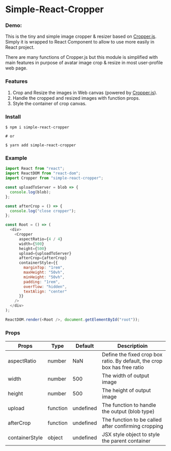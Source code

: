 # Simple-React-Cropper

### Demo:

This is the tiny and simple image cropper & resizer based on [Cropper.js](https://fengyuanchen.github.io/cropperjs/). Simply it is wrapped to React Component to allow to use more easily in React project.

There are many functions of Cropper.js but this module is simplified with main features in purpose of avatar image crop & resize in most user-profile web page.

### Features

1. Crop and Resize the images in Web canvas (powered by [Cropper.js](https://fengyuanchen.github.io/cropperjs/)).
2. Handle the cropped and resized images with function props.
3. Style the container of crop canvas.

### Install

```shell
$ npm i simple-react-cropper

# or

$ yarn add simple-react-cropper
```

### Example

```javascript
import React from "react";
import ReactDOM from "react-dom";
import Cropper from "simple-react-cropper";

const uploadToServer = blob => {
  console.log(blob);
};

const afterCrop = () => {
  console.log("close cropper");
};

const Root = () => (
  <div>
    <Cropper
      aspectRatio={4 / 4}
      width={500}
      height={500}
      upload={uploadToServer}
      afterCrop={afterCrop}
      containerStyle={{
        marginTop: "1rem",
        maxHeight: "50vh",
        minHeight: "50vh",
        padding: "1rem",
        overflow: "hidden",
        textAlign: "center"
      }}
    />
  </div>
);

ReactDOM.render(<Root />, document.getElementById("root"));

```

### Props

| Props          | Type     | Default   | Descriptioin                                                             |
| -------------- | -------- | --------- | ------------------------------------------------------------------------ |
| aspectRatio    | number   | NaN       | Define the fixed crop box ratio. By default, the crop box has free ratio |
| width          | number   | 500       | The width of output image                                                |
| height         | number   | 500       | The height of output image                                               |
| upload         | function | undefined | The function to handle the output (blob type)                            |
| afterCrop      | function | undefined | The function to be called after confirming cropping                      |
| containerStyle | object   | undefined | JSX style object to style the parent container                           |


